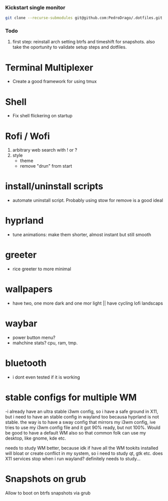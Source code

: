 ### Kickstart single monitor
```bash
git clone --recurse-submodules git@github.com:PedroDrago/.dotfiles.git && cd .dotfiles && ./install
```

### Todo
1. first step: reinstall arch setting btrfs and timeshift for snapshots. also take the oportunity to validate setup steps and dotfiles.
# Terminal Multiplexer
- Create a good framework for using tmux

# Shell 
- Fix shell flickering on startup

# Rofi / Wofi
1. arbitrary web search with ! or ?
1. style
    - theme
    - remove "drun" from start


# install/uninstall scripts
- automate uninstall script. Probably using stow for remove is a good ideal

# hyprland
- tune animations: make them shorter, almost instant but still smooth

# greeter
- rice greeter to more minimal

# wallpapers
- have two, one more dark and one mor light || have cycling lofi landscaps

# waybar
- power button menu?
- mahchine stats? cpu, ram, tmp.

# bluetooth
- i dont even tested if it is working

# stable configs for multiple WM
-i already have an ultra stable i3wm config, so i have a safe ground in X11, but i need to have an stable config in wayland too becausa hyprland is not stable. the way is to have a sway config that mirrors my i3wm config, ive tries to use my i3wm config file and it got 90% ready, but not 100%. Would be good to have a default WM also so that common folk can use my desktop, like gnome, kde etc.

needs to study WM better, because idk if have all the WM tookits installed will bloat or create conflict in my system, so i need to study qt, gtk etc. does X11 services stop when i run wayland? definitely needs to study...

# Snapshots on grub
Allow to boot on btrfs snapshots via grub

